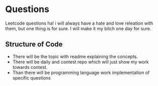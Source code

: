 # Questions
Leetcode questions ha! i will always have a hate and love releation with them, but one thing is for sure. I will make it my bitch one day for sure.


## Structure of Code
- There will be the topic with readme explaining the concepts.
- There will be daily and contest repo which will just show my work towards contest.
- Than there will be programming language work implementation of specific questions

